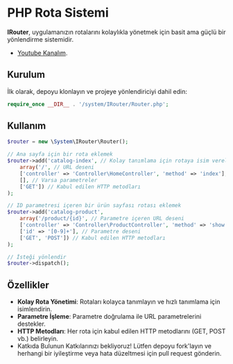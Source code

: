 # PHP Rota Sistemi

**IRouter**, uygulamanızın rotalarını kolaylıkla yönetmek için basit ama güçlü bir yönlendirme sistemidir.

- [Youtube Kanalım](https://www.youtube.com/@software-developers).

## Kurulum

İlk olarak, depoyu klonlayın ve projeye yönlendiriciyi dahil edin:

```php
require_once __DIR__ . '/system/IRouter/Router.php';
```
## Kullanım

```php
$router = new \System\IRouter\Router();

// Ana sayfa için bir rota eklemek
$router->add('catalog-index', // Kolay tanımlama için rotaya isim verelim
    array('/', // URL deseni
    ['controller' => 'Controller\HomeController', 'method' => 'index'], // Çalıştırılacak controller ve metod
    [], // Varsa parametreler
    ['GET']) // Kabul edilen HTTP metodları
);

// ID parametresi içeren bir ürün sayfası rotası eklemek
$router->add('catalog-product',
    array('/product/{id}', // Parametre içeren URL deseni
    ['controller' => 'Controller\ProductController', 'method' => 'show'], // Çalıştırılacak controller ve metod
    ['id' => '[0-9]+'], // Parametre deseni
    ['GET', 'POST']) // Kabul edilen HTTP metodları
);

// İsteği yönlendir
$router->dispatch();
```
## Özellikler
- **Kolay Rota Yönetimi**: Rotaları kolayca tanımlayın ve hızlı tanımlama için isimlendirin.
- **Parametre İşleme**: Parametre doğrulama ile URL parametrelerini destekler.
- **HTTP Metodları**: Her rota için kabul edilen HTTP metodlarını (GET, POST vb.) belirleyin.
- Katkıda Bulunun
Katkılarınızı bekliyoruz! Lütfen depoyu fork'layın ve herhangi bir iyileştirme veya hata düzeltmesi için pull request gönderin.
